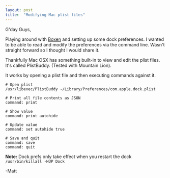 ```yaml
---
layout: post
title:  "Modifying Mac plist files"
---
```


G'day Guys,

Playing around with [Boxen](http://boxen.github.com/) and setting up some dock preferences. I wanted to be able to read and modify the preferences via the command line. Wasn't straight forward so I thought I would share it.

Thankfully Mac OSX has something built-in to view and edit the plist files. It's called PlistBuddy. (Tested with Mountain Lion).

It works by opening a plist file and then executing commands against it.

```
# Open plist
/usr/libexec/PlistBuddy ~/Library/Preferences/com.apple.dock.plist

# Print all file contents as JSON
command: print

# Show value
command: print autohide

# Update value
command: set autohide true

# Save and quit
command: save
command: quit

```

**Note:** Dock prefs only take effect when you restart the dock `/usr/bin/killall -HUP Dock`

-Matt
